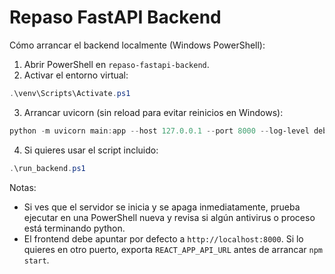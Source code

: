 # Repaso FastAPI Backend

Cómo arrancar el backend localmente (Windows PowerShell):

1. Abrir PowerShell en `repaso-fastapi-backend`.
2. Activar el entorno virtual:

```powershell
.\venv\Scripts\Activate.ps1
```

3. Arrancar uvicorn (sin reload para evitar reinicios en Windows):

```powershell
python -m uvicorn main:app --host 127.0.0.1 --port 8000 --log-level debug
```

4. Si quieres usar el script incluido:

```powershell
.\run_backend.ps1
```

Notas:
- Si ves que el servidor se inicia y se apaga inmediatamente, prueba ejecutar en una PowerShell nueva y revisa si algún antivirus o proceso está terminando python.
- El frontend debe apuntar por defecto a `http://localhost:8000`. Si lo quieres en otro puerto, exporta `REACT_APP_API_URL` antes de arrancar `npm start`.
